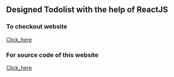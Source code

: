 ## Designed Todolist with the help of ReactJS

### To checkout website
[Click_here](https://neeravbhaskarla.github.io/todoreact_1/)

### For source code of this website
[Click_here](https://github.com/neeravbhaskarla/todoreact_1/tree/master)
